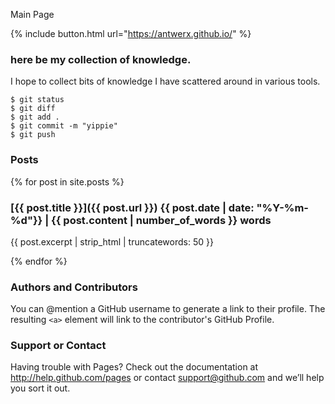 Main Page

{% include button.html url="https://antwerx.github.io/" %}
### here be my collection of knowledge.
I hope to collect bits of knowledge I have scattered around in various tools.
```
$ git status
$ git diff
$ git add .
$ git commit -m "yippie"
$ git push
```
### Posts

{% for post in site.posts %}
### [{{ post.title }}]({{ post.url }}) {{ post.date | date: "%Y-%m-%d"}} | {{ post.content | number_of_words }} words

{{ post.excerpt | strip_html | truncatewords: 50 }}

{% endfor %}

### Authors and Contributors
You can @mention a GitHub username to generate a link to their profile. The resulting `<a>` element will link to the contributor's GitHub Profile.

### Support or Contact
Having trouble with Pages? Check out the documentation at http://help.github.com/pages or contact support@github.com and we’ll help you sort it out.
